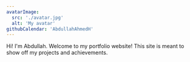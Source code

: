 ```yaml
---
avatarImage:
  src: './avatar.jpg'
  alt: 'My avatar'
githubCalendar: 'AbdullahAhmedH'
---
```


Hi! I'm Abdullah. Welcome to my portfolio website!
This site is meant to show off my projects and achievements.

